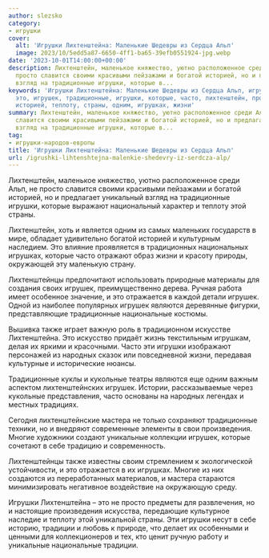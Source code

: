 ```yaml
---
author: slezsko
category:
- игрушки
cover:
  alt: 'Игрушки Лихтенштейна: Маленькие Шедевры из Сердца Альп'
  image: 2023/10/5edd5a87-6650-4ff1-ba65-39efb0551924-jpg.webp
date: '2023-10-01T14:00:00+00:00'
description: Лихтенштейн, маленькое княжество, уютно расположенное среди Альп, не
  просто славится своими красивыми пейзажами и богатой историей, но и предлагает уникальный
  взгляд на традиционные игрушки, которые в...
keywords: 'Игрушки Лихтенштейна: Маленькие Шедевры из Сердца Альп, игрушки-народов-европы,
  это, игрушек, традиционные, игрушки, которые, часто, лихтенштейн, просто, богатой,
  историей, теплоту, страны, одним, игрушках, жизни'
summary: Лихтенштейн, маленькое княжество, уютно расположенное среди Альп, не просто
  славится своими красивыми пейзажами и богатой историей, но и предлагает уникальный
  взгляд на традиционные игрушки, которые в...
tag:
- игрушки-народов-европы
title: 'Игрушки Лихтенштейна: Маленькие Шедевры из Сердца Альп'
url: /igrushki-lihtenshtejna-malenkie-shedevry-iz-serdcza-alp/
---
```


Лихтенштейн, маленькое княжество, уютно расположенное среди Альп, не просто славится своими красивыми пейзажами и богатой историей, но и предлагает уникальный взгляд на традиционные игрушки, которые выражают национальный характер и теплоту этой страны.

Лихтенштейн, хоть и является одним из самых маленьких государств в мире, обладает удивительно богатой историей и культурным наследием. Это влияние проявляется в традиционных национальных игрушках, которые часто отражают образ жизни и красоту природы, окружающей эту маленькую страну.

Лихтенштейнцы предпочитают использовать природные материалы для создания своих игрушек, преимущественно дерева. Ручная работа имеет особенное значение, и это отражается в каждой детали игрушек. Одной из наиболее популярных игрушек являются деревянные фигурки, представляющие традиционные национальные костюмы.

Вышивка также играет важную роль в традиционном искусстве Лихтенштейна. Это искусство придаёт жизнь текстильным игрушкам, делая их яркими и красочными. Часто эти игрушки изображают персонажей из народных сказок или повседневной жизни, передавая культурные и исторические нюансы.

Традиционные куклы и кукольные театры являются еще одним важным аспектом лихтенштейнских игрушек. Истории, рассказываемые через кукольные представления, часто основаны на народных легендах и местных традициях.

Сегодня лихтенштейнские мастера не только сохраняют традиционные техники, но и внедряют современные элементы в свои произведения. Многие художники создают уникальные коллекции игрушек, которые сочетают в себе традицию и современность.

Лихтенштейнцы также известны своим стремлением к экологической устойчивости, и это отражается в их игрушках. Многие из них создаются из переработанных материалов, и мастера стараются минимизировать негативное воздействие на окружающую среду.

Игрушки Лихтенштейна – это не просто предметы для развлечения, но и настоящие произведения искусства, передающие культурное наследие и теплоту этой уникальной страны. Эти игрушки несут в себе историю, традиции и любовь к природе, что делает их особенными и ценными для коллекционеров и тех, кто ценит ручную работу и уникальные национальные традиции.